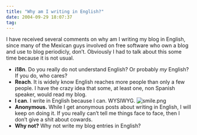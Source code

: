 ```yaml
---
title: "Why am I writing in English?"
date: 2004-09-29 18:07:37
tag: 
---
```

<p>I have received several comments on why am I writing my blog in English, since many of the Mexican guys involved on free software who own a blog and use to blog periodicly, don’t. Obviously I had to talk about this some time because it is not usual.
</p>
<ul>
<li>
<strong>i18n</strong>. Do you really do not understand English? Or probably <em>my</em> English? If you do, who cares?</li>
<li>
<strong>Reach</strong>. It is widely know English reaches more people than only a few people. I have the crazy idea that some, at least one, non Spanish speaker, would read my blog.</li>
<li>
<strong>I can</strong>. I write in English because I can. WYSIWYG. <img alt="smile.png" src="http://web.archive.org/web/20041018111240/http://www.damog.net/images/emoticons/smile.png"/>
</li>
<li>
<strong>Anonymous.</strong> While I get anonymous posts about writing in English, I will keep on doing it. If you really can’t tell me things face to face, then I don’t give a shit about cowards.</li>
<li>
<strong>Why not?</strong> Why not write my blog entries in English?</li>
</ul>
